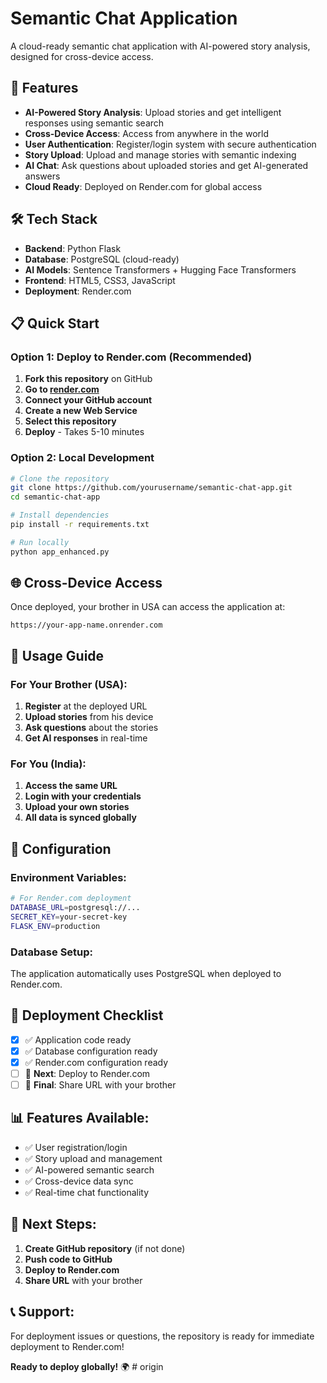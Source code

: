 # Semantic Chat Application

A cloud-ready semantic chat application with AI-powered story analysis, designed for cross-device access.

## 🚀 Features

- **AI-Powered Story Analysis**: Upload stories and get intelligent responses using semantic search
- **Cross-Device Access**: Access from anywhere in the world
- **User Authentication**: Register/login system with secure authentication
- **Story Upload**: Upload and manage stories with semantic indexing
- **AI Chat**: Ask questions about uploaded stories and get AI-generated answers
- **Cloud Ready**: Deployed on Render.com for global access

## 🛠️ Tech Stack

- **Backend**: Python Flask
- **Database**: PostgreSQL (cloud-ready)
- **AI Models**: Sentence Transformers + Hugging Face Transformers
- **Frontend**: HTML5, CSS3, JavaScript
- **Deployment**: Render.com

## 📋 Quick Start

### **Option 1: Deploy to Render.com (Recommended)**
1. **Fork this repository** on GitHub
2. **Go to [render.com](https://render.com)**
3. **Connect your GitHub account**
4. **Create a new Web Service**
5. **Select this repository**
6. **Deploy** - Takes 5-10 minutes

### **Option 2: Local Development**
```bash
# Clone the repository
git clone https://github.com/yourusername/semantic-chat-app.git
cd semantic-chat-app

# Install dependencies
pip install -r requirements.txt

# Run locally
python app_enhanced.py
```

## 🌐 **Cross-Device Access**

Once deployed, your brother in USA can access the application at:
```
https://your-app-name.onrender.com
```

## 📱 **Usage Guide**

### **For Your Brother (USA):**
1. **Register** at the deployed URL
2. **Upload stories** from his device
3. **Ask questions** about the stories
4. **Get AI responses** in real-time

### **For You (India):**
1. **Access the same URL**
2. **Login with your credentials**
3. **Upload your own stories**
4. **All data is synced globally**

## 🔧 **Configuration**

### **Environment Variables:**
```bash
# For Render.com deployment
DATABASE_URL=postgresql://...
SECRET_KEY=your-secret-key
FLASK_ENV=production
```

### **Database Setup:**
The application automatically uses PostgreSQL when deployed to Render.com.

## 🚀 **Deployment Checklist**

- [x] ✅ Application code ready
- [x] ✅ Database configuration ready
- [x] ✅ Render.com configuration ready
- [ ] 🔄 **Next**: Deploy to Render.com
- [ ] 🎯 **Final**: Share URL with your brother

## 📊 **Features Available:**
- ✅ User registration/login
- ✅ Story upload and management
- ✅ AI-powered semantic search
- ✅ Cross-device data sync
- ✅ Real-time chat functionality

## 🎯 **Next Steps:**
1. **Create GitHub repository** (if not done)
2. **Push code to GitHub**
3. **Deploy to Render.com**
4. **Share URL** with your brother

## 📞 **Support:**
For deployment issues or questions, the repository is ready for immediate deployment to Render.com!

**Ready to deploy globally!** 🌍
#   o r i g i n  
 